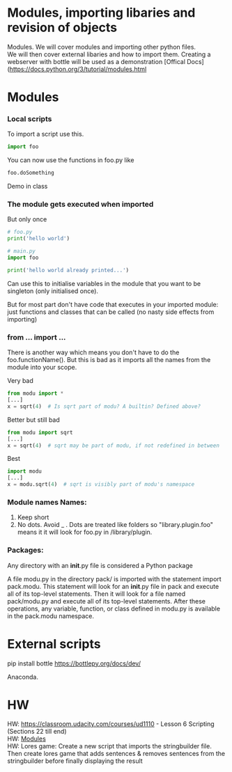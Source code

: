 # Modules, importing libaries and revision of objects
Modules. We will cover modules and importing other python files.  
We will then cover external libaries and how to import them. Creating a webserver with bottle will be used as a demonstration
[Offical Docs](https://docs.python.org/3/tutorial/modules.html

# Modules

### Local scripts
To import a script use this.
```python
import foo
```
You can now use the functions in foo.py like
```python
foo.doSomething
```

Demo in class

### The module gets executed when imported
But only once
```python
# foo.py
print('hello world')
```
```python
# main.py
import foo

print('hello world already printed...')
```
Can use this to initialise variables in the module that you want to be singleton (only initialised once).  

But for most part don't have code that executes in your imported module: just functions and classes that can be called (no nasty side effects from importing)


### from ... import ...
There is another way which means you don't have to do the foo.functionName(). But this is bad as it imports all the names from the module into your scope.

Very bad
```python
from modu import *
[...]
x = sqrt(4)  # Is sqrt part of modu? A builtin? Defined above?
```

Better but still bad
```python
from modu import sqrt
[...]
x = sqrt(4)  # sqrt may be part of modu, if not redefined in between
```

Best
```python
import modu
[...]
x = modu.sqrt(4)  # sqrt is visibly part of modu's namespace
```

### Module names Names:
1. Keep short
2. No dots. Avoid _ . Dots are treated like folders so "library.plugin.foo" means it it will look for foo.py in /library/plugin.


### Packages:
Any directory with an __init__.py file is considered a Python package

A file modu.py in the directory pack/ is imported with the statement import pack.modu. This statement will look for an __init__.py file in pack and execute all of its top-level statements. Then it will look for a file named pack/modu.py and execute all of its top-level statements. After these operations, any variable, function, or class defined in modu.py is available in the pack.modu namespace.

# External scripts
pip install
bottle
https://bottlepy.org/docs/dev/

Anaconda.

# HW
HW: https://classroom.udacity.com/courses/ud1110 - Lesson 6 Scripting (Sections 22 till end)  
HW: [Modules](https://www.learnpython.org/en/Modules_and_Packages)  
HW: Lores game: Create a new script that imports the stringbuilder file. Then create lores game that adds sentences & removes sentences from the stringbuilder before finally displaying the result
